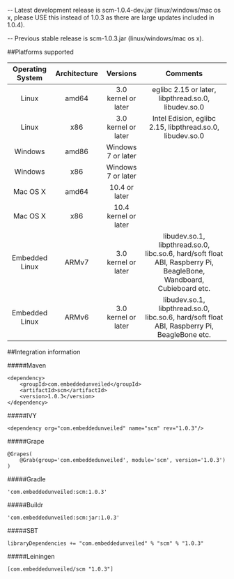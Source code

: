 -- Latest development release is scm-1.0.4-dev.jar (linux/windows/mac os x, please USE this instead of 1.0.3 as there are large updates included in 1.0.4).

-- Previous stable release is scm-1.0.3.jar (linux/windows/mac os x).

##Platforms supported

| Operating System   | Architecture  |  Versions    | Comments |
| :------------:     |:-------------:| :--------:   | :--------:|
| Linux              | amd64 | 3.0 kernel or later  | eglibc 2.15 or later, libpthread.so.0, libudev.so.0 |
| Linux              | x86   | 3.0 kernel or later  | Intel Edision, eglibc 2.15, libpthread.so.0, libudev.so.0 |
| Windows            | amd86 | Windows 7 or later   |         |
| Windows            | x86   | Windows 7 or later   |         |
| Mac OS X           | amd64 | 10.4 or later        |         |
| Mac OS X           | x86   | 10.4 kernel or later |         |
| Embedded Linux     | ARMv7 | 3.0 kernel or later  | libudev.so.1, libpthread.so.0, libc.so.6, hard/soft float ABI, Raspberry Pi, BeagleBone, Wandboard, Cubieboard etc. |
| Embedded Linux     | ARMv6 | 3.0 kernel or later  | libudev.so.1, libpthread.so.0, libc.so.6, hard/soft float ABI, Raspberry Pi, BeagleBone etc. |

##Integration information

#####Maven
```
<dependency>
	<groupId>com.embeddedunveiled</groupId>
	<artifactId>scm</artifactId>
	<version>1.0.3</version>
</dependency>
```

#####IVY
```
<dependency org="com.embeddedunveiled" name="scm" rev="1.0.3"/>
```

#####Grape
```
@Grapes(
	@Grab(group='com.embeddedunveiled', module='scm', version='1.0.3')
)
```

#####Gradle
```
'com.embeddedunveiled:scm:1.0.3'
```

#####Buildr
```
'com.embeddedunveiled:scm:jar:1.0.3'
```

#####SBT
```
libraryDependencies += "com.embeddedunveiled" % "scm" % "1.0.3"
```

#####Leiningen
```
[com.embeddedunveiled/scm "1.0.3"]
```

